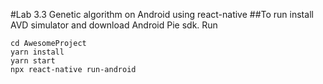 #Lab 3.3 Genetic algorithm on Android using react-native
##To run install AVD simulator and download Android Pie sdk.
Run
```
cd AwesomeProject
yarn install
yarn start
npx react-native run-android 
```
